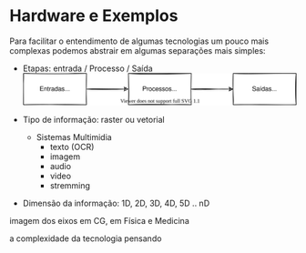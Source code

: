 # Hardware e Exemplos

Para facilitar o entendimento de algumas tecnologias um pouco mais complexas podemos abstrair em algumas separações mais simples:

- Etapas: entrada / Processo / Saída
![etapas](EPS.drawio.svg "etapas")  
  
- Tipo de informação: raster ou vetorial  
  - Sistemas Multimidia
    - texto (OCR)
    - imagem
    - audio
    - video
    - stremming
  
- Dimensão da informação: 1D, 2D, 3D, 4D, 5D .. nD
  
imagem dos eixos em CG, em Física e Medicina


a complexidade da tecnologia pensando 
